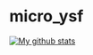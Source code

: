 # micro_ysf
[![My github stats](https://github-readme-stats.vercel.app/api?username=myusf01)](https://github.com/anuraghazra/github-readme-stats)
